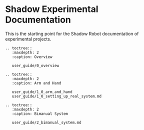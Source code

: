 # Shadow Experimental Documentation

This is the starting point for the Shadow Robot documentation of experimental projects.

```eval_rst
.. toctree::
   :maxdepth: 2
   :caption: Overview
   
   user_guide/0_overview
     
.. toctree::
   :maxdepth: 2
   :caption: Arm and Hand
   
   user_guide/1_0_arm_and_hand
   user_guide/1_0_setting_up_real_system.md

.. toctree::
   :maxdepth: 2
   :caption: Bimanual System
   
   user_guide/2_bimanual_system.md

```